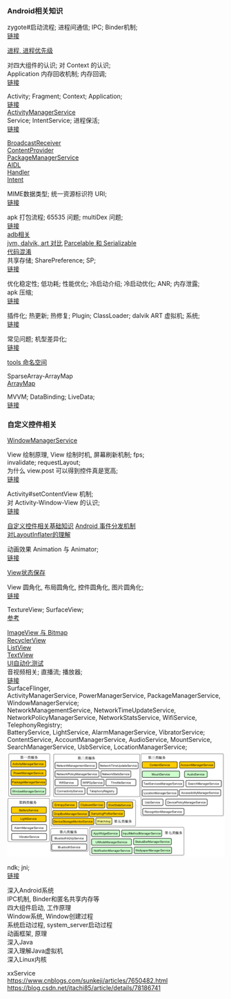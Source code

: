 ### Android相关知识  
zygote#启动流程;  进程间通信;  IPC;  Binder机制;  
[链接](basic/ipc_service/system_zygote_binder.md)  

[进程, 进程优先级](basic/ipc_service/process.md)  

对四大组件的认识;  对 Context 的认识;  
Application 内存回收机制; 内存回调;  
[链接](basic/context/concept.md)  

Activity;  Fragment;  Context;  Application;  
[链接](basic/context/Activity.md)  
[ActivityManagerService]()  
Service;  IntentService;  进程保活;  
[链接](basic/ipc_service/Service.md)  

[BroadcastReceiver](basic/ipc_service/BroadcastReceiver.md)  
[ContentProvider](basic/ipc_service/ContentProvider.md)  
[PackageManagerService](basic/ipc_service/PackageManagerService.md)   
[AIDL](basic/ipc_service/AIDL.md)  
[Handler](basic/handler/Handler.md)  
[Intent](basic/context/Intent.md)   


MIME数据类型;  统一资源标识符 URI;  
[链接](/ComputerScience/network/URI.md)   

apk 打包流程;  65535 问题;  multiDex 问题;    
[链接](basic/apk_build.md)  
[adb相关](basic/adb.md)  
[jvm, dalvik, art 对比](basic/jvm_dalvik_art.md)
[Parcelable 和 Serializable](basic/parcelable_serializable.md)  
[代码混淆](basic/librray/progurd.md)  
共享存储;  SharePreference; SP;  
[链接](basic/sharePreference.md)  

优化稳定性;  低功耗;  性能优化;  冷启动介绍;  冷启动优化;  ANR;  内存泄露;  
apk 压缩;  
[链接](basic/optimize_stability_lowPower.md)  

插件化; 热更新; 热修复; Plugin; ClassLoader;  dalvik ART 虚拟机;  系统;  
[链接](basic/librray/plugin_hotfix_avm.md)  

常见问题;  机型差异化;  
[链接](basic/librray/bug.md)  

[tools 命名空间](basic/tools.md)  

SparseArray-ArrayMap  
[ArrayMap](basic/librray/ArrayMap.md)  

MVVM;  DataBinding;  LiveData;  
[链接](basic/databinding/databinding.md)   

### 自定义控件相关  
[WindowManagerService](basic/view_window/WindowManagerService.md)  

View 绘制原理, View 绘制时机, 屏幕刷新机制;   fps;  
invalidate;  requestLayout;  
为什么 view.post 可以得到控件真是宽高;  
[链接](basic/view_window/invalidate_requestLayout.md)  

Activity#setContentView 机制;  
对 Activity-Window-View 的认识;  
[链接](basic/view_window/activity_window_view.md)  


[自定义控件相关基础知识](basic/view_window/view_basic_know.md)
[Android 事件分发机制](basic/view_window/dispatchTouchEvent.md)  
[对LayoutInflater的理解](basic/view_window/LayoutInflater.md)  

动画效果  Animation 与 Animator;  
[链接](basic/view_window/animation_animator.md)

[View状态保存](basic/view_window/view_state.md)  

View 圆角化, 布局圆角化, 控件圆角化, 图片圆角化;  
[链接](basic/view_window/layout_rounder.md)  

TextureView; SurfaceView;  
[参考](basic/view_window/TextureView.md)  

[ImageView 与 Bitmap](basic/view_widget/ImageView.md)  
[RecyclerView](basic/recyclerView/RecyclerView.md)  
[ListView](basic/recyclerView/ListView.md)  
[TextView](basic/view_widget/TextView.md)  
[UI自动化测试](basic/view_window/UiAutomator.md)  
音视频相关; 直播流; 播放器;  
[链接](basic/live_stream/live_stream.md)  
SurfaceFlinger,  
ActivityManagerService, PowerManagerService, PackageManagerService, WindowManagerService;  
NetworkManagementService, NetworkTimeUpdateService, NetworkPolicyManagerService, NetworkStatsService, WifiService, TelephonyRegistry;  
BatteryService, LightService, AlarmManagerService, VibratorService;  
ContentService, AccountManagerService, AudioService, MountService, SearchManagerService, UsbService, LocationManagerService;  
![AndroidService](basic/ImageFiles/android_service_001.png)  

ndk;  jni;  
[链接](basic/ndk/jni.md)  

深入Android系统  
IPC机制, Binder和匿名共享内存等  
四大组件启动, 工作原理  
Window系统, Window创建过程  
系统启动过程, system_server启动过程  
动画框架, 原理  
深入Java  
深入理解Java虚拟机  
深入Linux内核  

xxService  
https://www.cnblogs.com/sunkeji/articles/7650482.html  
https://blog.csdn.net/itachi85/article/details/78186741  
